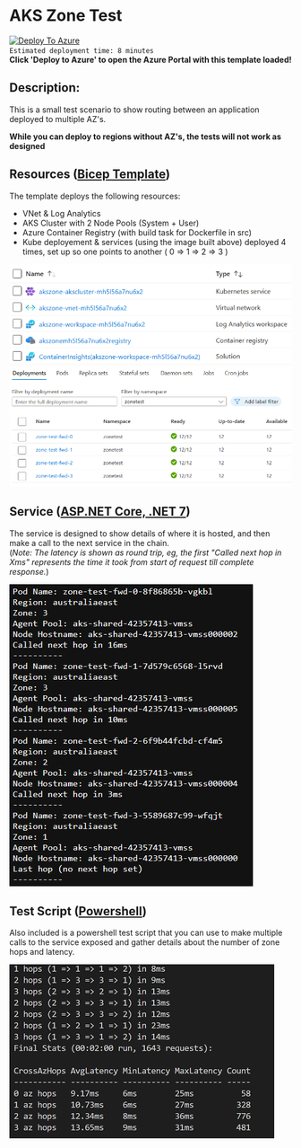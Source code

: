 # AKS Zone Test

[![Deploy To Azure](https://aka.ms/deploytoazurebutton)](https://portal.azure.com/#create/Microsoft.Template/uri/https%3A%2F%2Fraw.githubusercontent.com%2FScottHolden%2FAzureGym%2Fmain%2FAKSZoneTest%2F_generated%2Fdeploy.json)  
`Estimated deployment time: 8 minutes`  
**Click 'Deploy to Azure' to open the Azure Portal with this template loaded!**

## Description:
This is a small test scenario to show routing between an application deployed to multiple AZ's.

**While you can deploy to regions without AZ's, the tests will not work as designed**

## Resources ([Bicep Template](deploy.bicep))  

The template deploys the following resources:
 - VNet & Log Analytics
 - AKS Cluster with 2 Node Pools (System + User) 
 - Azure Container Registry (with build task for Dockerfile in src)
 - Kube deployement & services (using the image built above) deployed 4 times, set up so one points to another ( 0 => 1 => 2 => 3 )

![Azure Resources](_media/azure-resources.png)  
![Azure Resources](_media/aks-deployments.png)  

## Service ([ASP.NET Core, .NET 7](src/))

The service is designed to show details of where it is hosted, and then make a call to the next service in the chain.  
(*Note: The latency is shown as round trip, eg, the first "Called next hop in Xms" represents the time it took from start of request till complete response.*)

![Http Response](_media/example-response.png)  

## Test Script ([Powershell](quick-test.ps1))
Also included is a powershell test script that you can use to make multiple calls to the service exposed and gather details about the number of zone hops and latency.

![Powershell Output](_media/ps-output.png)  